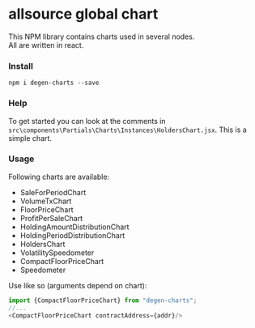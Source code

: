 # allsource global chart

This NPM library contains charts used in several nodes.   
All are written in react.

### Install

```npm i degen-charts --save```

### Help
To get started you can look at the comments in `src\components\Partials\Charts\Instances\HoldersChart.jsx`.
This is a simple chart.

### Usage

Following charts are available:

- SaleForPeriodChart
- VolumeTxChart
- FloorPriceChart
- ProfitPerSaleChart
- HoldingAmountDistributionChart
- HoldingPeriodDistributionChart
- HoldersChart
- VolatilitySpeedometer
- CompactFloorPriceChart
- Speedometer

Use like so (arguments depend on chart):
```js
import {CompactFloorPriceChart} from "degen-charts";
//...
<CompactFloorPriceChart contractAddress={addr}/>
```